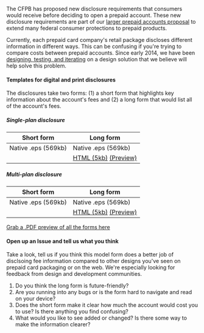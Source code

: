The CFPB has proposed new disclosure requirements that consumers would receive before deciding to open a prepaid account. These new disclosure requirements are part of our [larger prepaid accounts proposal](http://www.consumerfinance.gov/blog/prepaid-products-new-disclosures-to-help-you-compare-options/) to extend many federal consumer protections to prepaid products.

Currently, each prepaid card company's retail package discloses different information in different ways. This can be confusing if you're trying to compare costs between prepaid accounts. Since early 2014, we have been [designing, testing, and iterating](http://www.consumerfinance.gov/blog/prepaid-cards-help-design-a-new-disclosure/) on a design solution that we believe will help solve this problem.

#### Templates for digital and print disclosures
The disclosures take two forms: (1) a short form that highlights key information about the account's fees and (2) a long form that would list all of the account's fees. 

##### Single-plan disclosure
|  Short form 	|   Long form	| 
|---	|---	|
|   Native .eps (569kb)	|  Native .eps (569kb) 	| 
|   	|   [HTML (5kb)](long.html) [(Preview)](https://dezzie.github.io/prepaid-cards/long.html)	| 

##### Multi-plan disclosure
|  Short form 	|   Long form	| 
|---	|---	|
|   Native .eps (569kb)	|  Native .eps (569kb) 	| 
|   	|   [HTML (5kb)](long-multi.html) [(Preview)](https://dezzie.github.io/prepaid-cards/long-multi.html) |

[Grab a .PDF preview of all the forms here](http://files.consumerfinance.gov/f/201411_cfpb_prepaid-model-sample-disclosure-forms.pdf)

#### Open up an Issue and tell us what you think
Take a look, tell us if you think this model form does a better job of disclsoing fee information compared to other designs you've seen on prepaid card packaging or on the web. We're especially looking for feedback from design and development communities.

1. Do you think the long form is future-friendly? 
2. Are you running into any bugs or is the form hard to navigate and read on your device?
3. Does the short form make it clear how much the account would cost you to use? Is there anything you find confusing?
4. What would you like to see added or changed? Is there some way to make the information clearer?
